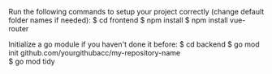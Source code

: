 Run the following commands to setup your project correctly (change default folder names if needed):
$ cd frontend
$ npm install
$ npm install vue-router

Initialize a go module if you haven't done it before:
$ cd backend
$ go mod init github.com/yourgithubacc/my-repository-name  
$ go mod tidy